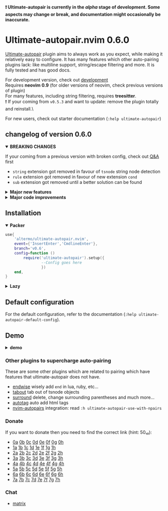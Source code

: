 **:exclamation: Ultimate-autopair is currently in the _alpha_ stage of development. Some aspects may change or break, and documentation might occasionally be inaccurate.**
# Ultimate-autopair.nvim 0.6.0
[Ultimate-autopair](https://github.com/altermo/ultimate-autopair.nvim) plugin aims to always work as you expect, while making it relatively easy to configure. It has many features which other auto-pairing plugins lack: like multiline support, string/escape filtering and more. It is fully tested and has good docs.

For development version, check out [development](https://github.com/altermo/ultimate-autopair.nvim/tree/development)\
Requires **neovim 0.9** (for older versions of neovim, check previous versions of plugin)\
For many features, including string filtering, requires **treesitter**.\
:exclamation: If your coming  from `v0.5.3` and want to update: remove the plugin totally and reinstall.\


For new users, check out starter documentation (`:help ultimate-autopair`)
## changelog of version 0.6.0
<details open=true><summary><b>BREAKING CHANGES</b></summary>

If your coming from a previous version with broken config, check out [Q&A](./Q&A.md) first
+ `string` extension got removed in favour of `tsnode` string node detection
+ `rule` extension got removed in favour of new extension `cond`
+ `sub` extension got removed until a better solution can be found
</details><details><summary><b>Major new features</b></summary>

+ New extension `cond`: create conditions
+ You can now use multiline
+ `tabout` was moved from experimental to default (requires manual enable)
</details><details><summary><b>Major code improvements</b></summary>

+ Tests now run over 1000% faster
+ Most things are type-hinted
</details>

## Installation
<details open=true><summary><b>Packer</b></summary>

```lua
use{
    'altermo/ultimate-autopair.nvim',
    event={'InsertEnter','CmdlineEnter'},
    branch='v0.6',
    config=function ()
        require('ultimate-autopair').setup({
                --Config goes here
                })
    end,
}
```
</details><details> <summary><b>Lazy</b></summary>

```lua
{
    'altermo/ultimate-autopair.nvim',
    event={'InsertEnter','CmdlineEnter'},
    branch='v0.6',
    opts={
        --Config goes here
    },
}
```
</details>

## Default configuration
For the default configuration, refer to the documentation (`:help ultimate-autopair-default-config`).
## Demo
</details><details> <summary><b>demo</b></summary>

![demo](https://github.com/altermo/ultimate-autopair.nvim/assets/107814000/a30ba4fd-0a3b-49af-bcd8-67413c9a86d1)
</details>

### Other plugins to supercharge auto-pairing
These are some other plugins which are related to pairing which have features that ultimate-autopair does not have.
+ [endwise](https://github.com/RRethy/nvim-treesitter-endwise) wisely add `end` in lua, ruby, etc...
+ [tabout](https://github.com/abecodes/tabout.nvim) tab out of tsnode objects
+ [surround](https://github.com/kylechui/nvim-surround) delete, change surrounding parentheses and much more...
+ [autotag](https://github.com/windwp/nvim-ts-autotag) auto add html tags
+ <a href="https://github.com/windwp/nvim-autopairs">nvim-autopairs</a> integration: read `:h ultimate-autopair-use-with-npairs`

### Donate
If you want to donate then you need to find the correct link (hint: 50₁₀):
* [0a]() [0b]() [0c]() [0d]() [0e]() [0f]() [0g]() [0h]()
* [1a]() [1b]() [1c]() [1d]() [1e]() [1f]() [1g]() [1h]()
* [2a]() [2b]() [2c]() [2d]() [2e]() [2f]() [2g]() [2h]()
* [3a]() [3b]() [3c]() [3d]() [3e]() [3f]() [3g]() [3h]()
* [4a]() [4b]() [4c]() [4d]() [4e]() [4f]() [4g]() [4h]()
* [5a]() [5b]() [5c]() [5d]() [5e]() [5f]() [5g]() [5h]()
* [6a]() [6b](https://www.buymeacoffee.com/altermo) [6c]() [6d]() [6e]() [6f]() [6g]() [6h]()
* [7a]() [7b]() [7c]() [7d]() [7e]() [7f]() [7g]() [7h]()
### Chat
+ [matrix](https://matrix.to/#/#ultimate-autopair.nvim:matrix.org)
